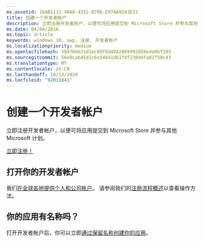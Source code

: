 ```yaml
---
ms.assetid: 16AB1111-4BA8-4352-B796-E97AA9243E31
title: 创建一个开发者帐户
description: 立即注册开发者帐户，以便可将应用提交到 Microsoft Store 并参与其他 Microsoft 计划。
ms.date: 04/04/2018
ms.topic: article
keywords: windows 10, uwp, 注册, 开发者帐户
ms.localizationpriority: medium
ms.openlocfilehash: 58976bb31d1ec89f8dd842869992856e4a06f193
ms.sourcegitcommit: 56e9cab45d1c6e54841d61fdf23044fa01f50c43
ms.translationtype: MT
ms.contentlocale: zh-CN
ms.lasthandoff: 10/13/2020
ms.locfileid: "92011841"
---
```

# <a name="create-a-developer-account"></a>创建一个开发者帐户

立即注册开发者帐户，以便可将应用提交到 Microsoft Store 并参与其他 Microsoft 计划。

[立即注册！](https://developer.microsoft.com/store/register)

## <a name="opening-your-developer-account"></a>打开你的开发者帐户

我们[在全球各地提供个人和公司帐户](/windows/uwp/publish/account-types-locations-and-fees.md)。 请参阅我们的[注册流程概述](/windows/uwp/publish/opening-a-developer-account.md)以查看操作方法。

## <a name="have-a-name-for-your-app"></a>你的应用有名称吗？

打开开发者帐户后，你可以立即[通过保留名称创建你的应用](/windows/uwp/publish/create-your-app-by-reserving-a-name.md)。